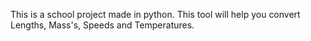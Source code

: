 This is a school project made in python.
This tool will help you convert Lengths, Mass's, Speeds and Temperatures.